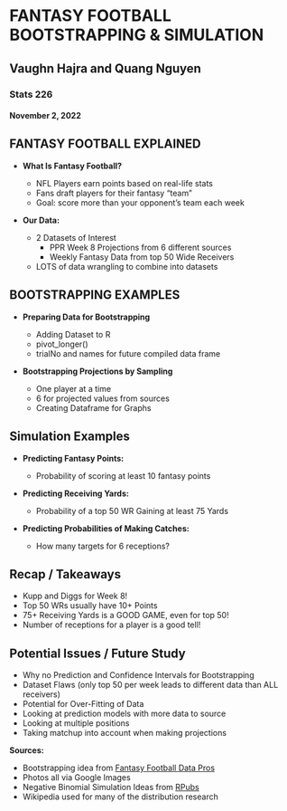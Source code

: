 # FANTASY FOOTBALL BOOTSTRAPPING & SIMULATION

## Vaughn Hajra and Quang Nguyen
### Stats 226
#### November 2, 2022

## FANTASY FOOTBALL EXPLAINED
- **What Is Fantasy Football?**
  - NFL Players earn points based on real-life stats
  - Fans draft players for their fantasy “team”
  - Goal: score more than your opponent’s team each week

- **Our Data:**
  - 2 Datasets of Interest
    - PPR Week 8 Projections from 6 different sources
    - Weekly Fantasy Data from top 50 Wide Receivers
  - LOTS of data wrangling to combine into datasets 

## BOOTSTRAPPING EXAMPLES
- **Preparing Data for Bootstrapping**
  - Adding Dataset to R
  - pivot_longer()
  - trialNo and names for future compiled data frame

- **Bootstrapping Projections by Sampling**
  - One player at a time
  - 6 for projected values from sources
  - Creating Dataframe for Graphs

## Simulation Examples
- **Predicting Fantasy Points:**
  - Probability of scoring at least 10 fantasy points

- **Predicting Receiving Yards:**
  - Probability of a top 50 WR Gaining at least 75 Yards

- **Predicting Probabilities of Making Catches:**
  - How many targets for 6 receptions?

## Recap / Takeaways
- Kupp and Diggs for Week 8!
- Top 50 WRs usually have 10+ Points
- 75+ Receiving Yards is a GOOD GAME, even for top 50!
- Number of receptions for a player is a good tell!

## Potential Issues / Future Study
- Why no Prediction and Confidence Intervals for Bootstrapping
- Dataset Flaws (only top 50 per week leads to different data than ALL receivers)
- Potential for Over-Fitting of Data
- Looking at prediction models with more data to source
- Looking at multiple positions
- Taking matchup into account when making projections

**Sources:**
- Bootstrapping idea from [Fantasy Football Data Pros](https://www.fantasyfootballdatapros.com/blog/intermediate/7)
- Photos all via Google Images
- Negative Binomial Simulation Ideas from [RPubs](https://rpubs.com/mpfoley73/458738)
- Wikipedia used for many of the distribution research
